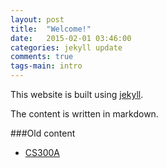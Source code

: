 ```yaml
---
layout: post
title:  "Welcome!"
date:   2015-02-01 03:46:00
categories: jekyll update
comments: true
tags-main: intro
---
```


This website is built using [jekyll][jekyll-gh]. 

The content is written in markdown.

###Old content

 * [CS300A](http://home.iitk.ac.in/~mpranav/cs300A)

[jekyll-gh]: https://github.com/jekyll/jekyll
